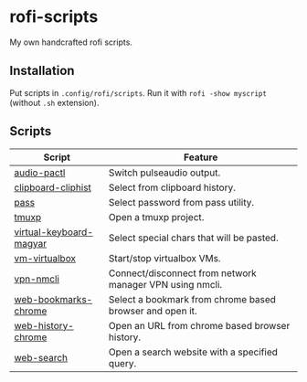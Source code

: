 # rofi-scripts
My own handcrafted rofi scripts.

## Installation
Put scripts in `.config/rofi/scripts`.
Run it with  `rofi -show myscript` (without `.sh` extension).

## Scripts

| Script                  | Feature                                                                                                 |
| --------                | -------                                                                                                 |
| [audio-pactl](./scripts/audio-pactl.sh)                           | Switch pulseaudio output.                                   |
| [clipboard-cliphist](./scripts/clipboard-cliphist.sh)             | Select from clipboard history.                              |
| [pass](./scripts/pass.sh)                                         | Select password from pass utility.                          |
| [tmuxp](./scripts/tmuxp.sh)                                       | Open a tmuxp project.                                       |
| [virtual-keyboard-magyar](./scripts/virtual-keyboard-magyar.sh)   | Select special chars that will be pasted.                   |
| [vm-virtualbox](./scripts/vm-virtualbox.sh)                       | Start/stop virtualbox VMs.                                   |
| [vpn-nmcli](./scripts/vpn-nmcli.sh)                               | Connect/disconnect from network manager VPN using nmcli.    |
| [web-bookmarks-chrome](./scripts/web-bookmarks-chrome.sh)         | Select a bookmark from chrome based browser and open it.    |
| [web-history-chrome](./scripts/web-history-chrome.sh)             | Open an URL from chrome based browser history.              |
| [web-search](./scripts/web-search.sh)                             | Open a search website with a specified query.               |

